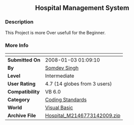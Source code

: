 ﻿<div align="center">

## Hospital Management System


</div>

### Description

This Project is more Over usefull for the Beginner.
 
### More Info
 


<span>             |<span>
---                |---
**Submitted On**   |2008-01-03 01:09:10
**By**             |[Somdev Singh](https://github.com/Planet-Source-Code/PSCIndex/blob/master/ByAuthor/somdev-singh.md)
**Level**          |Intermediate
**User Rating**    |4.7 (14 globes from 3 users)
**Compatibility**  |VB 6\.0
**Category**       |[Coding Standards](https://github.com/Planet-Source-Code/PSCIndex/blob/master/ByCategory/coding-standards__1-43.md)
**World**          |[Visual Basic](https://github.com/Planet-Source-Code/PSCIndex/blob/master/ByWorld/visual-basic.md)
**Archive File**   |[Hospital\_M2146773142009\.zip](https://github.com/Planet-Source-Code/somdev-singh-hospital-management-system__1-71866/archive/master.zip)









